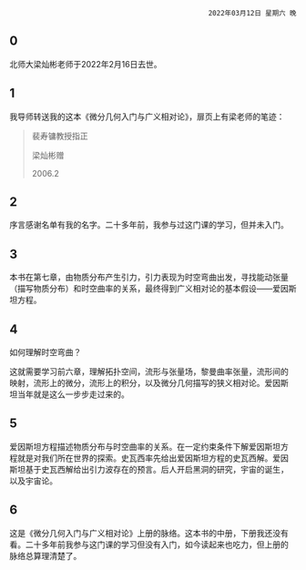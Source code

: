 <div style="text-align: right"><code>2022年03月12日 星期六 晚</code></div>

## 0

北师大梁灿彬老师于2022年2月16日去世。

## 1

我导师转送我的这本《微分几何入门与广义相对论》，扉页上有梁老师的笔迹：

> 裴寿镛教授指正
>
>梁灿彬赠
>
> 2006.2

## 2

序言感谢名单有我的名字。二十多年前，我参与过这门课的学习，但并未入门。

## 3

本书在第七章，由物质分布产生引力，引力表现为时空弯曲出发，寻找能动张量
（描写物质分布）和时空曲率的关系，最终得到广义相对论的基本假设——爱因斯
坦方程。

## 4

如何理解时空弯曲？

这就需要学习前六章，理解拓扑空间，流形与张量场，黎曼曲率张量，流形间的
映射，流形上的微分，流形上的积分，以及微分几何描写的狭义相对论。爱因斯
坦当年就是这么一步步走过来的。

## 5

爱因斯坦方程描述物质分布与时空曲率的关系。在一定约束条件下解爱因斯坦方
程就是对我们所在世界的探索。史瓦西率先给出爱因斯坦方程的史瓦西解。爱因
斯坦基于史瓦西解给出引力波存在的预言。后人开启黑洞的研究，宇宙的诞生，
以及宇宙论。

## 6

这是《微分几何入门与广义相对论》上册的脉络。这本书的中册，下册我还没有
看。二十多年前我参与这门课的学习但没有入门，如今读起来也吃力，但上册的
脉络总算理清楚了。






